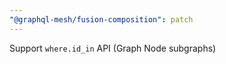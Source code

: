 ```yaml
---
"@graphql-mesh/fusion-composition": patch
---
```


Support `where.id_in` API (Graph Node subgraphs)
